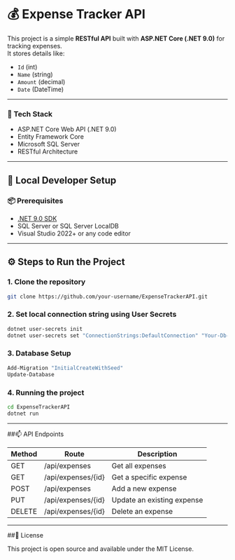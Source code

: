 # 💰 Expense Tracker API

This project is a simple **RESTful API** built with **ASP.NET Core (.NET 9.0)** for tracking expenses.  
It stores details like:

- `Id` (int)  
- `Name` (string)  
- `Amount` (decimal)  
- `Date` (DateTime)

---

### 🚀 Tech Stack

- ASP.NET Core Web API (.NET 9.0)
- Entity Framework Core
- Microsoft SQL Server
- RESTful Architecture

---

## 🔐 Local Developer Setup

### 📦 Prerequisites

- [.NET 9.0 SDK](https://dotnet.microsoft.com/en-us/download)
- SQL Server or SQL Server LocalDB
- Visual Studio 2022+ or any code editor

---

## ⚙️ Steps to Run the Project

### 1. **Clone the repository**

```bash
git clone https://github.com/your-username/ExpenseTrackerAPI.git
```

### 2. **Set local connection string using User Secrets**

```bash
dotnet user-secrets init
dotnet user-secrets set "ConnectionStrings:DefaultConnection" "Your-Db-Connection-String"
```

### 3. **Database Setup**

```powershell
Add-Migration "InitialCreateWithSeed"
Update-Database
```

### 4. **Running the project**

```cmd
cd ExpenseTrackerAPI
dotnet run
```
---
##📫 API Endpoints

| Method | Route | Description |
|-----|-----|-----|
| GET	| /api/expenses | Get all expenses |
| GET | /api/expenses/{id} | Get a specific expense |
| POST | /api/expenses | Add a new expense |
| PUT | /api/expenses/{id} | Update an existing expense |
| DELETE | /api/expenses/{id} | Delete an expense |


---

##📄 License

This project is open source and available under the MIT License.
